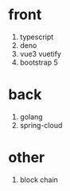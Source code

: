 # front
1. typescript
2. deno
3. vue3 vuetify
5. bootstrap 5

# back
1. golang
2. spring-cloud

# other
1. block chain

